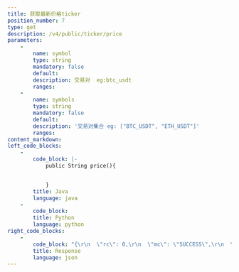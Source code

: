```yaml
---
title: 获取最新价格ticker
position_number: 7
type: get
description: /v4/public/ticker/price
parameters:
    -
        name: symbol
        type: string
        mandatory: false
        default:
        description: 交易对  eg:btc_usdt
        ranges:
    -
        name: symbols
        type: string
        mandatory: false
        default:
        description: '交易对集合 eg: ["BTC_USDT", "ETH_USDT"]'
        ranges:
content_markdown:
left_code_blocks:
    -
        code_block: |-
            public String price(){


            }
        title: Java
        language: java
    -
        code_block:
        title: Python
        language: python
right_code_blocks:
    -
        code_block: "{\r\n  \"rc\": 0,\r\n  \"mc\": \"SUCCESS\",\r\n  \"ma\": [],\r\n  \"result\": [\r\n    {\r\n      \"s\": \"btc_usdt\",   //交易对(symbol)\r\n      \"p\": \"9000.0000\",   //价格(price)\r\n      \"t\": 1661856036925   //时间(time)\r\n    }\r\n  ]\r\n}"
        title: Response
        language: json
---
```


